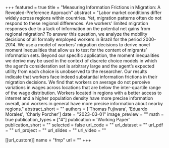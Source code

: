 
+++
featured = true
title = "Measuring Information Frictions in Migration: A Revealed-Preference Approach"
abstract = "Labor market conditions differ widely across regions within countries. Yet, migration patterns often do not respond to these regional differences. Are workers' limited migration responses due to a lack of information on the potential net gains from regional migration? To answer this question, we analyze the mobility decisions of all formally employed workers in Brazil for the period 2000-2014. We use a model of workers' migration decisions to derive novel moment inequalities that allow us to test for the content of migrants’ information sets. Beyond our specific application, the moment inequalities we derive may be used in the context of discrete choice models in which the agent’s consideration set is arbitrary large and the agent’s expected utility from each choice is unobserved to the researcher. Our results indicate that workers face indeed substantial information frictions in their migration decisions. We find that workers on average do not perceive variations in wages across locations that are below the inter-quartile range of the wage distribution. Workers located in regions with a better access to internet and a higher population density have more precise information overall, and workers in general have more precise information about nearby regions."
abstract_short = ""
authors = ['Thomas Fujiwara', 'Eduardo Morales', 'Charly Porcher']
date = "2023-03-01"
image_preview = ""
math = true
publication_types = ["4"]
publication = 'Working Paper'
publication_short = ""
selected = false
url_code = ""
url_dataset = ""
url_pdf = ""
url_project = ""
url_slides = ""
url_video = ""

[[url_custom]]
name = "fmp"
url = ""
+++
